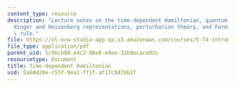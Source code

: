 ```yaml
---
content_type: resource
description: "Lecture notes on the time-dependent Hamiltonian, quantum dynamics, Schr\xF6\
  dinger and Heisenberg representations, perturbation theory, and Fermi\u2019s golden\
  \ rule."
file: https://ol-ocw-studio-app-qa.s3.amazonaws.com/courses/5-74-introductory-quantum-mechanics-ii-spring-2009/5a6dd28ec55f9ea1ff1faf17c847bb2f_MIT5_74s09_lec02.pdf
file_type: application/pdf
parent_uid: 5c9bcb80-e4c2-86e8-e4ee-32b8ecaca92c
resourcetype: Document
title: Time-dependent Hamiltonian
uid: 5a6dd28e-c55f-9ea1-ff1f-af17c847bb2f
---
```

